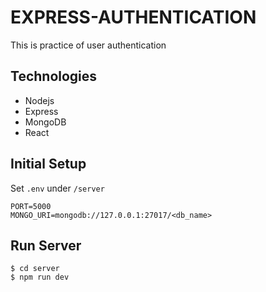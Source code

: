 # EXPRESS-AUTHENTICATION

This is practice of user authentication

## Technologies

- Nodejs
- Express
- MongoDB
- React

## Initial Setup

Set `.env` under `/server`

```
PORT=5000
MONGO_URI=mongodb://127.0.0.1:27017/<db_name>
```

## Run Server

```
$ cd server
$ npm run dev
```
